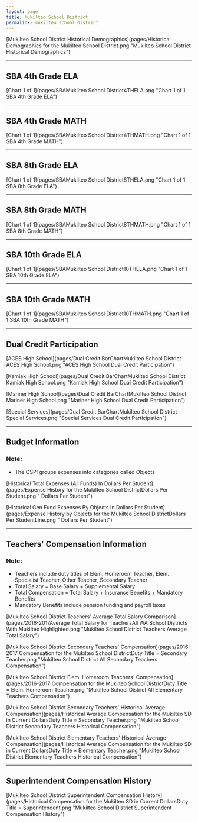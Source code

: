 ```yaml
---
layout: page
title: Mukilteo School District
permalink: mukilteo school district
---
```



[Mukilteo School District Historical Demographics](pages/Historical Demographics for the Mukilteo School District.png "Mukilteo School District Historical Demographics")

___

## SBA 4th Grade ELA

[Chart 1 of 1](pages/SBAMukilteo School District4THELA.png "Chart 1 of 1 SBA 4th Grade ELA")


___

## SBA 4th Grade MATH

[Chart 1 of 1](pages/SBAMukilteo School District4THMATH.png "Chart 1 of 1 SBA 4th Grade MATH")


___

## SBA 8th Grade ELA

[Chart 1 of 1](pages/SBAMukilteo School District8THELA.png "Chart 1 of 1 SBA 8th Grade ELA")


___

## SBA 8th Grade MATH

[Chart 1 of 1](pages/SBAMukilteo School District8THMATH.png "Chart 1 of 1 SBA 8th Grade MATH")


___

## SBA 10th Grade ELA

[Chart 1 of 1](pages/SBAMukilteo School District10THELA.png "Chart 1 of 1 SBA 10th Grade ELA")


___

## SBA 10th Grade MATH

[Chart 1 of 1](pages/SBAMukilteo School District10THMATH.png "Chart 1 of 1 SBA 10th Grade MATH")


___

## Dual Credit Participation

[ACES High School](pages/Dual Credit BarChartMukilteo School District ACES High School.png "ACES High School Dual Credit Participation")

[Kamiak High School](pages/Dual Credit BarChartMukilteo School District Kamiak High School.png "Kamiak High School Dual Credit Participation")

[Mariner High School](pages/Dual Credit BarChartMukilteo School District Mariner High School.png "Mariner High School Dual Credit Participation")

[Special Services](pages/Dual Credit BarChartMukilteo School District Special Services.png "Special Services Dual Credit Participation")


___

## Budget Information
### Note:
- The OSPI groups expenses into categories called Objects

[Historical Total Expenses (All Funds) In Dollars Per Student](pages/Expense History for the Mukilteo School DistrictDollars Per Student.png " Dollars Per Student")

[Historical Gen Fund Expenses By Objects In Dollars Per Student](pages/Expense History by Objects for the Mukilteo School DistrictDollars Per StudentLine.png " Dollars Per Student")


___

## Teachers' Compensation Information
### Note:
- Teachers include duty titles of Elem. Homeroom Teacher, Elem. Specialist Teacher, Other Teacher, Secondary Teacher
- Total Salary = Base Salary + Supplemental Salary
- Total Compensation = Total Salary + Insurance Benefits + Mandatory Benefits
- Mandatory Benefits include pension funding and payroll taxes

[Mukilteo School District Teachers' Average Total Salary Comparison](pages/2016-2017Average Total Salary for TeachersAll WA School Districts With Mukilteo Highlighted.png "Mukilteo School District Teachers Average Total Salary")

[Mukilteo School District Secondary Teachers' Compensation](pages/2016-2017 Compensation for the Mukilteo School DistrictDuty Title = Secondary Teacher.png "Mukilteo School District All Secondary Teachers Compensation")

[Mukilteo School District Elem. Homeroom Teachers' Compensation](pages/2016-2017 Compensation for the Mukilteo School DistrictDuty Title = Elem. Homeroom Teacher.png "Mukilteo School District All Elementary Teachers Compensation")

[Mukilteo School District Secondary Teachers' Historical Average Compensation](pages/Historical Average Compensation for the Mukilteo SD in Current DollarsDuty Title = Secondary Teacher.png "Mukilteo School District Secondary Teachers Historical Compensation")

[Mukilteo School District Elementary Teachers' Historical Average Compensation](pages/Historical Average Compensation for the Mukilteo SD in Current DollarsDuty Title = Elementary Teacher.png "Mukilteo School District Elementary Teachers Historical Compensation")


___

## Superintendent Compensation History

[Mukilteo School District Superintendent Compensation History](pages/Historical Compensation for the Mukilteo SD in Current DollarsDuty Title = Superintendent.png "Mukilteo School District Superintendent Compensation History")

